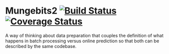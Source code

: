 Mungebits2 [![Build Status](https://travis-ci.org/robertzk/mungebits2.svg?branch=master)](https://travis-ci.org/robertzk/mungebits2.svg?branch=master) [![Coverage Status](https://coveralls.io/repos/robertzk/mungebits2/badge.png)](https://coveralls.io/r/robertzk/mungebits2)
=========

A way of thinking about data preparation that couples the definition of what happens in batch processing versus
online prediction so that both can be described by the same codebase.

